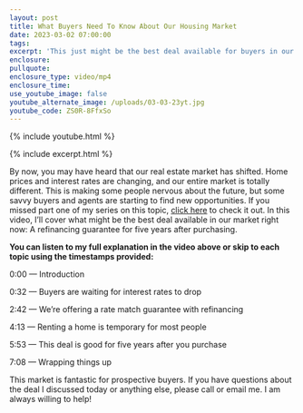 ```yaml
---
layout: post
title: What Buyers Need To Know About Our Housing Market
date: 2023-03-02 07:00:00
tags:
excerpt: 'This just might be the best deal available for buyers in our market. '
enclosure:
pullquote:
enclosure_type: video/mp4
enclosure_time:
use_youtube_image: false
youtube_alternate_image: /uploads/03-03-23yt.jpg
youtube_code: ZS0R-8FfxSo
---
```

{% include youtube.html %}

{% include excerpt.html %}

By now, you may have heard that our real estate market has shifted. Home prices and interest rates are changing, and our entire market is totally different. This is making some people nervous about the future, but some savvy buyers and agents are starting to find new opportunities. If you missed part one of my series on this topic, [click here](https://www.youtube.com/watch?v=6teMJxFWxl4) to check it out. In this video, I’ll cover what might be the best deal available in our market right now: A refinancing guarantee for five years after purchasing.

**You can listen to my full explanation in the video above or skip to each topic using the timestamps provided:&nbsp;**

0:00 — Introduction

0:32 — Buyers are waiting for interest rates to drop

2:42 — We’re offering a rate match guarantee with refinancing

4:13 — Renting a home is temporary for most people

5:53 — This deal is good for five years after you purchase

7:08 — Wrapping things up

This market is fantastic for prospective buyers. If you have questions about the deal I discussed today or anything else, please call or email me. I am always willing to help!